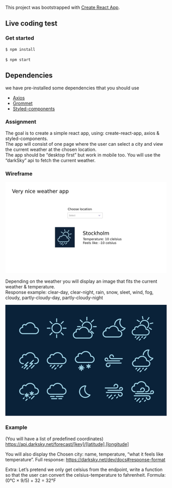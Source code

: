This project was bootstrapped with [Create React App](https://github.com/facebook/create-react-app).

## Live coding test

### Get started

    $ npm install

    $ npm start

## Dependencies

we have pre-installed some dependencies tthat you should use

- [Axios][rtl-docs-axios]
- [Grommet][rtl-docs-grommet]
- [Styled-components][rtl-docs-styled]

### Assignment

The goal is to create a simple react app, using: create-react-app, axios & styled-components. <br />
The app will consist of one page where the user can select a city and view the current weather at the chosen location. <br /> 
The app should be “desktop first” but work in mobile too. 
You will use the “darkSky” api to fetch the current weather.

### Wireframe

<img src='/src/images/wireframe.jpg' />

Depending on the weather you will display an image that fits the current weather & temperature. <br />
Response example: clear-day, clear-night, rain, snow, sleet, wind, fog, cloudy, partly-cloudy-day, partly-cloudy-night

<img src='/src/images/weather-icons.png' />

### Example

(You will have a list of predefined coordinates)
https://api.darksky.net/forecast/[key]/[latitude],[longitude]

You will also display the Chosen city: name, temperature, “what it feels like temperature”.
Full response: https://darksky.net/dev/docs#response-format

Extra: Let’s pretend we only get celsius from the endpoint, write a function so that the user can convert the celsius-temperature to fahrenheit. Formula: (0°C × 9/5) + 32 = 32°F

[rtl-docs-grommet]: https://v2.grommet.io/components
[rtl-docs-styled]: https://www.styled-components.com/docs
[rtl-docs-axios]: https://github.com/axios/axios

